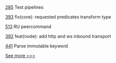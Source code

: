 
[285](https://github.com/hyperledger/fabric-chaincode-node/pull/285) Test pipelines

[393](https://github.com/hyperledger/aries-framework-javascript/pull/393) fix(core): requested predicates transform type

[513](https://github.com/hyperledger/fabric-docs-i18n/pull/513) RU peercommand

[392](https://github.com/hyperledger/aries-framework-javascript/pull/392) feat(node): add http and ws inbound transport

[441](https://github.com/hyperledger-labs/solang/pull/441) Parse immutable keyword


[See more >>>](https://start-here.hyperledger.org/pull-requests)
